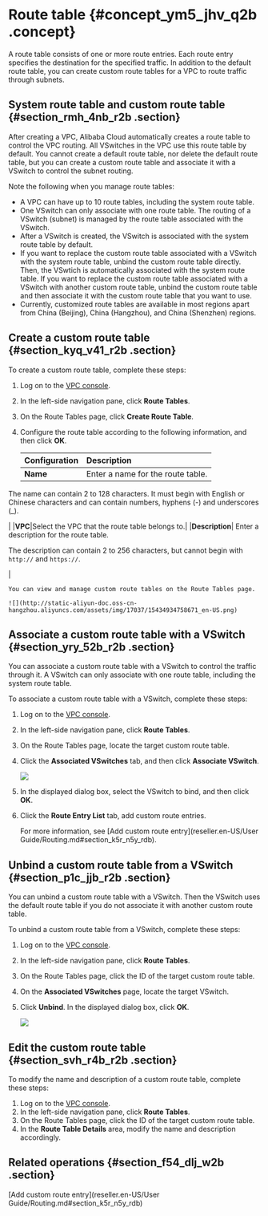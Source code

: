 # Route table {#concept_ym5_jhv_q2b .concept}

A route table consists of one or more route entries. Each route entry specifies the destination for the specified traffic. In addition to the default route table, you can create custom route tables for a VPC to route traffic through subnets.

## System route table and custom route table {#section_rmh_4nb_r2b .section}

After creating a VPC, Alibaba Cloud automatically creates a route table to control the VPC routing. All VSwitches in the VPC use this route table by default. You cannot create a default route table, nor delete the default route table, but you can create a custom route table and associate it with a VSwitch to control the subnet routing.

Note the following when you manage route tables:

-   A VPC can have up to 10 route tables, including the system route table.
-   One VSwitch can only associate with one route table. The routing of a VSwitch \(subnet\) is managed by the route table associated with the VSwitch.
-   After a VSwitch is created, the VSwitch is associated with the system route table by default.
-   If you want to replace the custom route table associated with a VSwitch with the system route table, unbind the custom route table directly. Then, the VSwtich is automatically associated with the system route table. If you want to replace the custom route table associated with a VSwitch with another custom route table, unbind the custom route table and then associate it with the custom route table that you want to use.
-   Currently, customized route tables are available in most regions apart from China \(Beijing\), China \(Hangzhou\), and China \(Shenzhen\) regions.

## Create a custom route table {#section_kyq_v41_r2b .section}

To create a custom route table, complete these steps:

1.  Log on to the [VPC console](https://vpcnext.console.aliyun.com).
2.  In the left-side navigation pane, click **Route Tables**.
3.  On the Route Tables page, click **Create Route Table**.
4.  Configure the route table according to the following information, and then click **OK**.

    |Configuration|Description|
    |:------------|:----------|
    |**Name**| Enter a name for the route table.

 The name can contain 2 to 128 characters. It must begin with English or Chinese characters and can contain numbers, hyphens \(-\) and underscores \(\_\).

 |
    |**VPC**|Select the VPC that the route table belongs to.|
    |**Description**| Enter a description for the route table.

 The description can contain 2 to 256 characters, but cannot begin with `http://` and `https://`.

 |

    You can view and manage custom route tables on the Route Tables page.

    ![](http://static-aliyun-doc.oss-cn-hangzhou.aliyuncs.com/assets/img/17037/15434934758671_en-US.png)


## Associate a custom route table with a VSwitch {#section_yry_52b_r2b .section}

You can associate a custom route table with a VSwitch to control the traffic through it. A VSwitch can only associate with one route table, including the system route table.

To associate a custom route table with a VSwitch, complete these steps:

1.  Log on to the [VPC console](https://vpcnext.console.aliyun.com).
2.  In the left-side navigation pane, click **Route Tables**.
3.  On the Route Tables page, locate the target custom route table.
4.  Click the **Associated VSwitches** tab, and then click **Associate VSwitch**.

    ![](http://static-aliyun-doc.oss-cn-hangzhou.aliyuncs.com/assets/img/17037/15434934758675_en-US.png)

5.  In the displayed dialog box, select the VSwitch to bind, and then click **OK**.
6.  Click the **Route Entry List** tab, add custom route entries.

    For more information, see [Add custom route entry](reseller.en-US/User Guide/Routing.md#section_k5r_n5y_rdb).


## Unbind a custom route table from a VSwitch {#section_p1c_jjb_r2b .section}

You can unbind a custom route table with a VSwitch. Then the VSwitch uses the default route table if you do not associate it with another custom route table.

To unbind a custom route table from a VSwitch, complete these steps:

1.  Log on to the [VPC console](https://vpcnext.console.aliyun.com).
2.  In the left-side navigation pane, click **Route Tables**.
3.  On the Route Tables page, click the ID of the target custom route table.
4.  On the **Associated VSwitches** page, locate the target VSwitch.
5.  Click **Unbind**. In the displayed dialog box, click **OK**.

    ![](http://static-aliyun-doc.oss-cn-hangzhou.aliyuncs.com/assets/img/17037/15434934759790_en-US.png)


## Edit the custom route table {#section_svh_r4b_r2b .section}

To modify the name and description of a custom route table, complete these steps:

1.  Log on to the [VPC console](https://vpcnext.console.aliyun.com).
2.  In the left-side navigation pane, click **Route Tables**.
3.  On the Route Tables page, click the ID of the target custom route table.
4.  In the **Route Table Details** area, modify the name and description accordingly.

## Related operations {#section_f54_dlj_w2b .section}

[Add custom route entry](reseller.en-US/User Guide/Routing.md#section_k5r_n5y_rdb)

